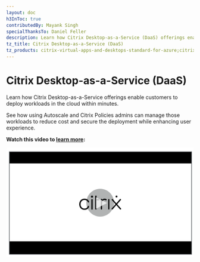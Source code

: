 ```yaml
---
layout: doc
h3InToc: true
contributedBy: Mayank Singh
specialThanksTo: Daniel Feller
description: Learn how Citrix Desktop-as-a-Service (DaaS) offerings enable customers to deploy workloads in the cloud within minutes.
tz_title: Citrix Desktop-as-a-Service (DaaS)
tz_products: citrix-virtual-apps-and-desktops-standard-for-azure;citrix-virtual-apps-and-desktops;
---
```

# Citrix Desktop-as-a-Service (DaaS)

Learn how Citrix Desktop-as-a-Service offerings enable customers to deploy workloads in the cloud within minutes.

See how using Autoscale and Citrix Policies admins can manage those workloads to reduce cost and secure the deployment while enhancing user experience.

**Watch this video to [learn more](https://www.youtube.com/watch?v=g65pjZeDoU0):**

[![Citrix DaaS](/en-us/tech-zone/learn/media/shared_video-placeholder.png)](https://www.youtube.com/watch?v=g65pjZeDoU0)
